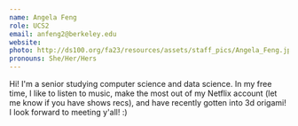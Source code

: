 ```yaml
---
name: Angela Feng
role: UCS2
email: anfeng2@berkeley.edu
website:
photo: http://ds100.org/fa23/resources/assets/staff_pics/Angela_Feng.jpg
pronouns: She/Her/Hers
---
```

Hi! I'm a senior studying computer science and data science. In my free time, I like to listen to music, make the most out of my Netflix account (let me know if you have shows recs), and have recently gotten into 3d origami! I look forward to meeting y'all! :)
